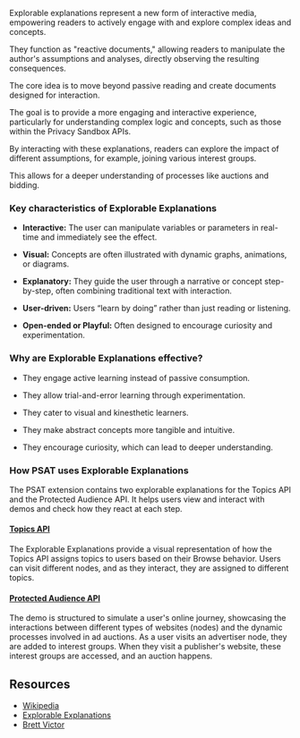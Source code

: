 Explorable explanations represent a new form of interactive media, empowering readers to actively engage with and explore complex ideas and concepts.

They function as "reactive documents," allowing readers to manipulate the author's assumptions and analyses, directly observing the resulting consequences.

The core idea is to move beyond passive reading and create documents designed for interaction.

The goal is to provide a more engaging and interactive experience, particularly for understanding complex logic and concepts, such as those within the Privacy Sandbox APIs.

By interacting with these explanations, readers can explore the impact of different assumptions, for example, joining various interest groups. 

This allows for a deeper understanding of processes like auctions and bidding.

### Key characteristics of Explorable Explanations

- **Interactive:** The user can manipulate variables or parameters in real-time and immediately see the effect.

- **Visual:** Concepts are often illustrated with dynamic graphs, animations, or diagrams.

- **Explanatory:** They guide the user through a narrative or concept step-by-step, often combining traditional text with interaction.

- **User-driven:** Users “learn by doing” rather than just reading or listening.

- **Open-ended or Playful:** Often designed to encourage curiosity and experimentation.

### Why are Explorable Explanations effective?

- They engage active learning instead of passive consumption.

- They allow trial-and-error learning through experimentation.

- They cater to visual and kinesthetic learners.

- They make abstract concepts more tangible and intuitive.

- They encourage curiosity, which can lead to deeper understanding.

### How PSAT uses Explorable Explanations
The PSAT extension contains two explorable explanations for the Topics API and the Protected Audience API. It helps users view and interact with demos and check how they react at each step.

#### [Topics API](https://github.com/GoogleChromeLabs/ps-analysis-tool/wiki/Topics-EE)
The Explorable Explanations provide a visual representation of how the Topics API assigns topics to users based on their Browse behavior. Users can visit different nodes, and as they interact, they are assigned to different topics.

#### [Protected Audience API](https://github.com/GoogleChromeLabs/ps-analysis-tool/wiki/Protected-Audience-EE)
The demo is structured to simulate a user's online journey, showcasing the interactions between different types of websites (nodes) and the dynamic processes involved in ad auctions. As a user visits an advertiser node, they are added to interest groups. When they visit a publisher's website, these interest groups are accessed, and an auction happens.

## Resources
- [Wikipedia](https://en.wikipedia.org/wiki/Explorable_explanation)
- [Explorable Explanations](https://explorabl.es/)
- [Brett Victor](https://worrydream.com/ExplorableExplanations/)
